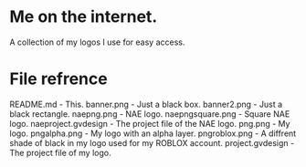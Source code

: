 # Me on the internet.
A collection of my logos I use for easy access.

# File refrence
README.md - This.
banner.png - Just a black box.
banner2.png - Just a black rectangle.
naepng.png - NAE logo.
naepngsquare.png - Square NAE logo.
naeproject.gvdesign - The project file of the NAE logo.
png.png - My logo.
pngalpha.png - My logo with an alpha layer.
pngroblox.png - A diffrent shade of black in my logo used for my ROBLOX account.
project.gvdesign - The project file of my logo.
